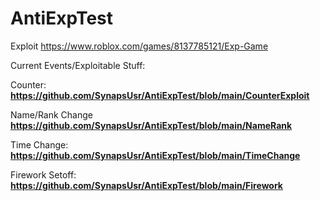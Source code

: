 # AntiExpTest
Exploit https://www.roblox.com/games/8137785121/Exp-Game

Current Events/Exploitable Stuff:


Counter: **https://github.com/SynapsUsr/AntiExpTest/blob/main/CounterExploit**


Name/Rank Change **https://github.com/SynapsUsr/AntiExpTest/blob/main/NameRank**


Time Change: **https://github.com/SynapsUsr/AntiExpTest/blob/main/TimeChange**


Firework Setoff: **https://github.com/SynapsUsr/AntiExpTest/blob/main/Firework**

